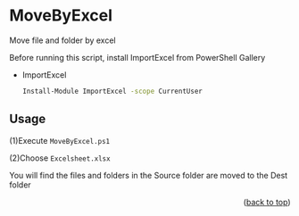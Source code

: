 # MoveByExcel
Move file and folder by excel

Before running this script, install ImportExcel from PowerShell Gallery

* ImportExcel
  ```sh
  Install-Module ImportExcel -scope CurrentUser
  ```


<!-- USAGE -->
## Usage

(1)Execute `MoveByExcel.ps1`

(2)Choose `Excelsheet.xlsx`

You will find the files and folders in the Source folder are moved to the Dest folder

<p align="right">(<a href="#top">back to top</a>)</p>




